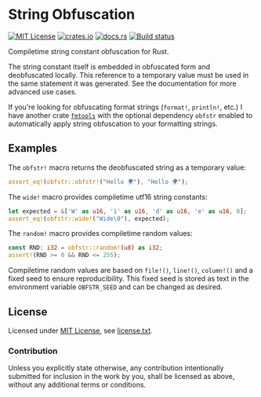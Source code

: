 String Obfuscation
==================

[![MIT License](https://img.shields.io/badge/License-MIT-yellow.svg)](https://opensource.org/licenses/MIT)
[![crates.io](https://img.shields.io/crates/v/obfstr.svg)](https://crates.io/crates/obfstr)
[![docs.rs](https://docs.rs/obfstr/badge.svg)](https://docs.rs/obfstr)
[![Build status](https://github.com/CasualX/obfstr/workflows/CI/badge.svg)](https://github.com/CasualX/obfstr/actions)

Compiletime string constant obfuscation for Rust.

The string constant itself is embedded in obfuscated form and deobfuscated locally.
This reference to a temporary value must be used in the same statement it was generated.
See the documentation for more advanced use cases.

If you're looking for obfuscating format strings (`format!`, `println!`, etc.) I have another crate [`fmtools`](https://crates.io/crates/fmtools) with the optional dependency `obfstr` enabled to automatically apply string obfuscation to your formatting strings.

Examples
--------

The `obfstr!` macro returns the deobfuscated string as a temporary value:

```rust
assert_eq!(obfstr::obfstr!("Hello 🌍"), "Hello 🌍");
```

The `wide!` macro provides compiletime utf16 string constants:

```rust
let expected = &['W' as u16, 'i' as u16, 'd' as u16, 'e' as u16, 0];
assert_eq!(obfstr::wide!("Wide\0"), expected);
```

The `random!` macro provides compiletime random values:

```rust
const RND: i32 = obfstr::random!(u8) as i32;
assert!(RND >= 0 && RND <= 255);
```

Compiletime random values are based on `file!()`, `line!()`, `column!()` and a fixed seed to ensure reproducibility.
This fixed seed is stored as text in the environment variable `OBFSTR_SEED` and can be changed as desired.

License
-------

Licensed under [MIT License](https://opensource.org/licenses/MIT), see [license.txt](license.txt).

### Contribution

Unless you explicitly state otherwise, any contribution intentionally submitted
for inclusion in the work by you, shall be licensed as above, without any additional terms or conditions.
